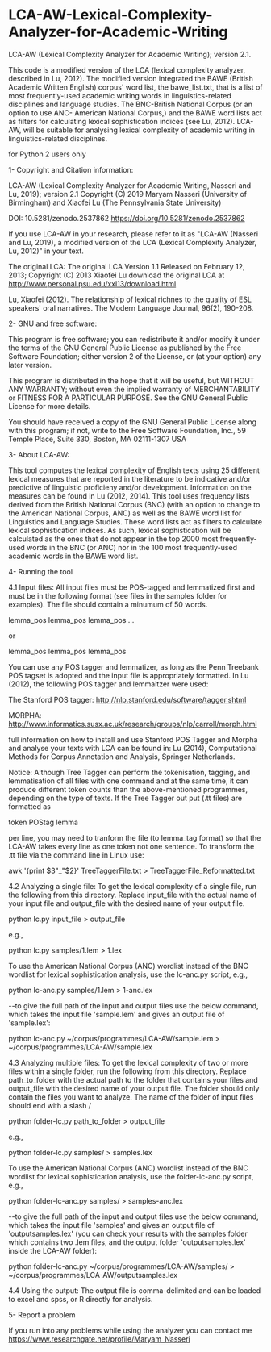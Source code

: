 # LCA-AW-Lexical-Complexity-Analyzer-for-Academic-Writing

LCA-AW (Lexical Complexity Analyzer for Academic Writing); version 2.1. 

This code is a modified version of the LCA (lexical complexity analyzer, described in Lu, 2012). The modified version integrated the BAWE (British Academic Written English) corpus' word list, the bawe_list.txt, that is a list of most frequently-used academic writing words in linguistics-related disciplines and language studies. The BNC-British National Corpus (or an option to use ANC- American National Corpus,) and the BAWE word lists act as filters for calculating lexical sophistication indices (see Lu, 2012). LCA-AW, will be suitable for analysing lexical complexity of academic writing in linguistics-related disciplines.

for Python 2 users only


1- Copyright and Citation information:

LCA-AW (Lexical Complexity Analyzer for Academic Writing, Nasseri and Lu, 2019); version 2.1
Copyright (C) 2019 Maryam Nasseri (University of Birmingham) and Xiaofei Lu (The Pennsylvania State University) 

DOI: 10.5281/zenodo.2537862
https://doi.org/10.5281/zenodo.2537862

If you use LCA-AW in your research, please refer to it as "LCA-AW (Nasseri and Lu, 2019), 
a modified version of the LCA (Lexical Complexity Analyzer, Lu, 2012)" in your text.

The original LCA:
The original LCA Version 1.1 Released on February 12, 2013; Copyright (C) 2013 Xiaofei Lu
download the original LCA at http://www.personal.psu.edu/xxl13/download.html

Lu, Xiaofei (2012). The relationship of lexical richnes to the quality 
of ESL speakers' oral narratives. The Modern Language Journal, 96(2), 190-208. 


2- GNU and free software:
 
This program is free software; you can redistribute it and/or modify it under 
the terms of the GNU General Public License as published by the Free Software 
Foundation; either version 2 of the License, or (at your option) any later 
version.

This program is distributed in the hope that it will be useful, but WITHOUT 
ANY WARRANTY; without even the implied warranty of MERCHANTABILITY or FITNESS 
FOR A PARTICULAR PURPOSE. See the GNU General Public License for more 
details.

You should have received a copy of the GNU General Public License along with 
this program; if not, write to the Free Software Foundation, Inc., 59 Temple 
Place, Suite 330, Boston, MA  02111-1307  USA

        


3- About LCA-AW:

This tool computes the lexical complexity of English texts using 25 different 
lexical measures that are reported in the literature to be indicative and/or 
predictive of linguistic proficieny and/or development. 
Information on the measures can be found in Lu (2012, 2014). 
This tool uses frequency lists derived from the British National Corpus (BNC)
(with an option to change to the American National Corpus, ANC) as well as the BAWE word list
for Linguistics and Language Studies. These word lists act as filters to calculate lexical sophistication 
indices. As such, lexical sophistication will be calculated as the ones that do not appear 
in the top 2000 most frequently-used words in the BNC 
(or ANC) nor in the 100 most frequently-used academic words in the BAWE word list.


4- Running the tool

4.1 Input files: All input files must be POS-tagged and lemmatized first and 
must be in the following format (see files in the samples folder for 
examples). The file should contain a minumum of 50 words. 

lemma_pos lemma_pos lemma_pos ...

or 

lemma_pos
lemma_pos
lemma_pos

You can use any POS tagger and lemmatizer, as long as the Penn Treebank POS 
tagset is adopted and the input file is appropriately formatted. In Lu 
(2012), the following POS tagger and lemmaitzer were used:

The Stanford POS tagger: 
http://nlp.stanford.edu/software/tagger.shtml

MORPHA: 
http://www.informatics.susx.ac.uk/research/groups/nlp/carroll/morph.html

full information on how to install and use Stanford POS Tagger and Morpha and analyse your texts with LCA can be found in:
Lu (2014), Computational Methods for Corpus Annotation and Analysis, Springer Netherlands.

Notice: Although Tree Tagger can perform the tokenisation, tagging, and lemmatisation of all files with one command and at the same time, it can produce different token counts than the above-mentioned programmes, depending on the type of texts. If the Tree Tagger out put (.tt files) are formatted as

token	POStag	lemma

per line, you may need to tranform the file (to lemma_tag format) so that the LCA-AW takes every line as one token not one sentence. To transform the .tt file via the command line in Linux use:

awk '{print $3"_"$2}' TreeTaggerFile.txt > TreeTaggerFile_Reformatted.txt



4.2 Analyzing a single file: To get the lexical complexity of a single file, 
run the following from this directory. Replace input_file with the actual 
name of your input file and output_file with the desired name of your output 
file.

python lc.py input_file > output_file

e.g.,

python lc.py samples/1.lem > 1.lex

To use the American National Corpus (ANC) wordlist instead of the BNC wordlist
for lexical sophistication analysis, use the lc-anc.py script, e.g.,

python lc-anc.py samples/1.lem > 1-anc.lex

--to give the full path of the input and output files use the below command, which takes the input file 'sample.lem' and gives an output file of 'sample.lex':

python lc-anc.py ~/corpus/programmes/LCA-AW/sample.lem > ~/corpus/programmes/LCA-AW/sample.lex

4.3 Analyzing multiple files: To get the lexical complexity of two or more 
files within a single folder, run the following from this directory. Replace 
path_to_folder with the actual path to the folder that contains your files 
and output_file with the desired name of your output file. The folder should 
only contain the files you want to analyze. The name of the folder of input files should end with a slash /

python folder-lc.py path_to_folder > output_file

e.g.,

python folder-lc.py samples/ > samples.lex

To use the American National Corpus (ANC) wordlist instead of the BNC wordlist
for lexical sophistication analysis, use the folder-lc-anc.py script, e.g.,

python folder-lc-anc.py samples/ > samples-anc.lex

--to give the full path of the input and output files use the below command, which takes the input file 'samples' and gives an output file of 'outputsamples.lex' (you can check your results with the samples folder which contains two .lem files, and the output folder 'outputsamples.lex' inside the LCA-AW folder):

python folder-lc-anc.py ~/corpus/programmes/LCA-AW/samples/ > ~/corpus/programmes/LCA-AW/outputsamples.lex


4.4 Using the output: The output file is comma-delimited and can be loaded to 
excel and spss, or R directly for analysis.

5- Report a problem

If you run into any problems while using the analyzer you can contact me https://www.researchgate.net/profile/Maryam_Nasseri
